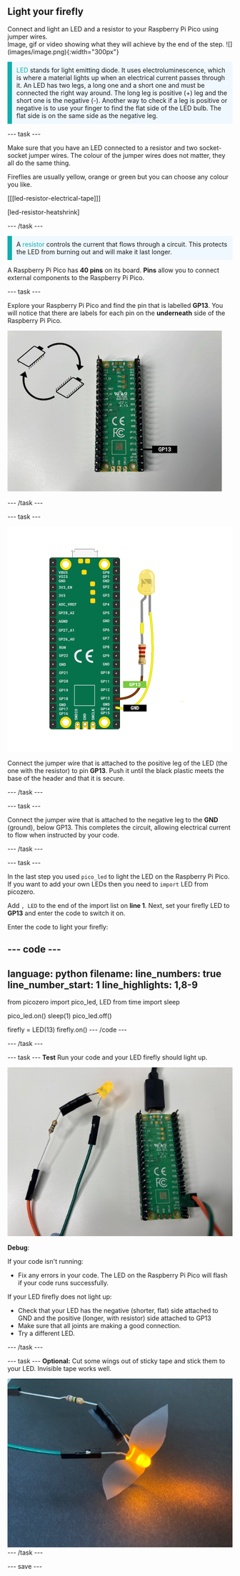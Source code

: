 ## Light your firefly

<div style="display: flex; flex-wrap: wrap">
<div style="flex-basis: 200px; flex-grow: 1; margin-right: 15px;">
Connect and light an LED and a resistor to your Raspberry Pi Pico using jumper wires. 
</div>
<div>
Image, gif or video showing what they will achieve by the end of the step. ![](images/image.png){:width="300px"}
</div>
</div>

<p style='border-left: solid; border-width:10px; border-color: #0faeb0; background-color: aliceblue; padding: 10px;'>
<span style="color: #0faeb0">LED</span> stands for light emitting diode. It uses electroluminescence, which is where a material lights up when an electrical current passes through it. An LED has two legs, a long one and a short one and must be connected the right way around. The long leg is positive (+) leg and the short one is the negative (-). Another way to check if a leg is positive or negative is to use your finger to find the flat side of the LED bulb. The flat side is on the same side as the negative leg.
</p>

--- task ---

Make sure that you have an LED connected to a resistor and two socket-socket jumper wires. The colour of the jumper wires does not matter, they all do the same thing.  

Fireflies are usually yellow, orange or green but you can choose any colour you like.

[[[led-resistor-electrical-tape]]]

[led-resistor-heatshrink]

--- /task ---

<p style='border-left: solid; border-width:10px; border-color: #0faeb0; background-color: aliceblue; padding: 10px;'>
A <span style="color: #0faeb0">resistor</span> controls the current that flows through a circuit. This protects the LED from burning out and will make it last longer. </p>

A Raspberry Pi Pico has **40 pins** on its board. **Pins** allow you to connect external components to the Raspberry Pi Pico.  

--- task ---

Explore your Raspberry Pi Pico and find the pin that is labelled **GP13**. You will notice that there are labels for each pin on the **underneath** side of the Raspberry Pi Pico. 

![Photo of the Raspberry Pi Pico from underneath with GP 13 highlighted](images/gp13-pico.png)

--- /task ---

--- task ---

![A diagram of the Raspberry Pi Pico with a yellow LED connected to GND and to GP14 through a resistor.](images/pico_led_13_bb.png)
 
Connect the jumper wire that is attached to the positive leg of the LED (the one with the resistor) to pin **GP13**. Push it until the black plastic meets the base of the header and that it is secure. 

--- /task ---

--- task ---

Connect the jumper wire that is attached to the negative leg to the **GND** (ground), below GP13. This completes the circuit, allowing electrical current to flow when instructed by your code.    

--- /task ---


--- task ---

In the last step you used `pico_led` to light the LED on the Raspberry Pi Pico. If you want to add your own LEDs then you need to `import` LED from picozero. 

Add `, LED` to the end of the import list on **line 1**. Next, set your firefly LED to **GP13** and enter the code to switch it on. 

Enter the code to light your firefly: 

--- code ---
---
language: python
filename: 
line_numbers: true
line_number_start: 1
line_highlights: 1,8-9
---
from picozero import pico_led, LED
from time import sleep

pico_led.on()
sleep(1)
pico_led.off()

firefly = LED(13)
firefly.on()
--- /code ---

--- /task ---

--- task ---
**Test** Run your code and your LED firefly should light up. 

![Yellow LED attached to GP13 and lit up.](images/firefly-on.jpg)

**Debug**:

If your code isn't running:
+ Fix any errors in your code. The LED on the Raspberry Pi Pico will flash if your code runs successfully.

If your LED firefly does not light up:
+ Check that your LED has the negative (shorter, flat) side attached to GND and the positive (longer, with resistor) side attached to GP13
+ Make sure that all joints are making a good connection. 
+ Try a different LED.

--- /task ---

--- task ---
**Optional:** Cut some wings out of sticky tape and stick them to your LED. Invisible tape works well. 

![LED firefly with sticky tape wings](images/firefly-wings.jpg)
--- /task ---

--- save ---